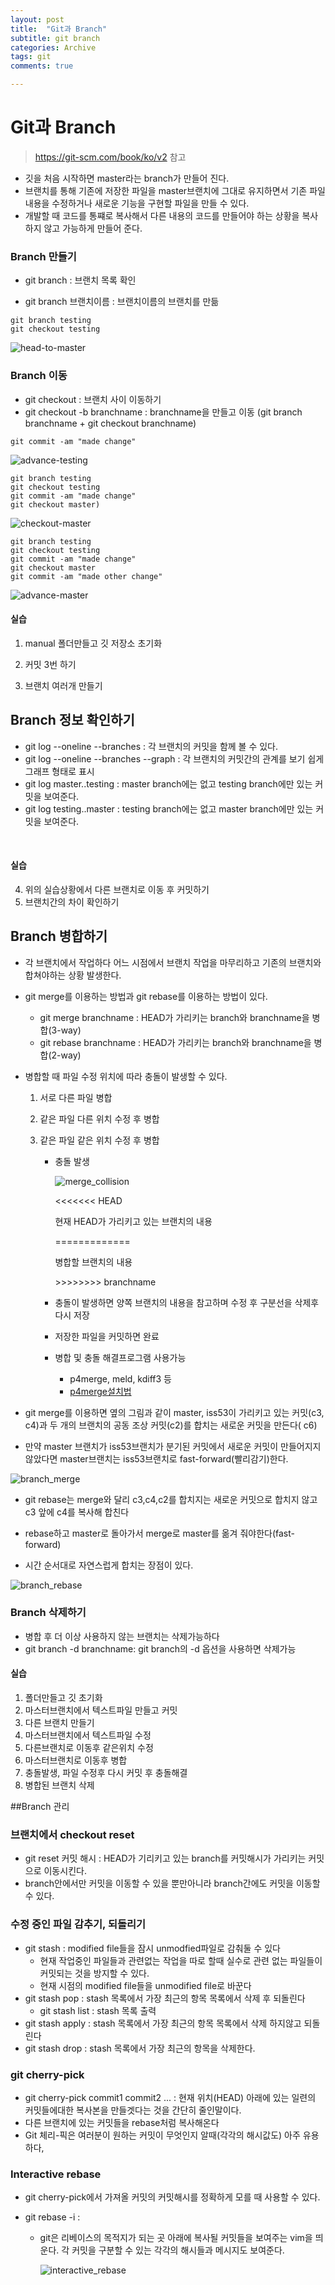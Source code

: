 ```yaml
---
layout: post
title:  "Git과 Branch"
subtitle: git branch 
categories: Archive
tags: git
comments: true

---
```




# Git과 Branch

> <https://git-scm.com/book/ko/v2> 참고

- 깃을 처음 시작하면 master라는 branch가 만들어 진다.
- 브랜치를 통해 기존에 저장한 파일을 master브랜치에 그대로 유지하면서 기존 파일 내용을 수정하거나 새로운 기능을 구현할 파일을 만들 수 있다.
- 개발할 때 코드를 통쨰로 복사해서 다른 내용의 코드를 만들어야 하는 상황을 복사하지 않고 가능하게 만들어 준다.





### Branch 만들기

- git branch : 브랜치 목록 확인

- git branch 브랜치이름 : 브랜치이름의 브랜치를 만듦

```
git branch testing
git checkout testing
```



![head-to-master](/assets/img/post_img/head-to-master.png)



### Branch 이동

- git checkout : 브랜치 사이 이동하기
- git checkout -b branchname : branchname을 만들고 이동 (git branch branchname + git checkout branchname)

```
git commit -am "made change"
```



![advance-testing](/assets/img/post_img/advance-testing.png)



```
git branch testing
git checkout testing
git commit -am "made change"
git checkout master)
```

![checkout-master](/assets/img/post_img/checkout-master.png)



```
git branch testing
git checkout testing 
git commit -am "made change"
git checkout master
git commit -am "made other change"
```



![advance-master](/assets/img/post_img/advance-master.png)

#### 실습

1. manual 폴더만들고 깃 저장소 초기화

2. 커밋 3번 하기

3. 브랜치 여러개 만들기

   

## Branch 정보 확인하기

- git log --oneline --branches : 각 브랜치의 커밋을 함께 볼 수 있다.
- git log --oneline --branches --graph : 각 브랜치의 커밋간의 관계를 보기 쉽게 그래프 형태로 표시
- git log master..testing : master branch에는 없고 testing branch에만 있는 커밋을 보여준다.
- git log testing..master : testing branch에는 없고 master branch에만 있는 커밋을 보여준다.

​		

#### 실습

4. 위의 실습상황에서 다른 브랜치로 이동 후 커밋하기
5. 브랜치간의 차이 확인하기

## Branch 병합하기

- 각 브랜치에서 작업하다 어느 시점에서 브랜치 작업을 마무리하고 기존의 브랜치와 합쳐야하는 상황 발생한다.

- git merge를 이용하는 방법과 git rebase를 이용하는 방법이 있다.

  - git merge branchname : HEAD가 가리키는 branch와 branchname을 병합(3-way)
  - git rebase branchname : HEAD가 가리키는 branch와 branchname을 병합(2-way)

- 병합할 때 파일 수정 위치에 따라 충돌이 발생할 수 있다.

  1. 서로 다른 파일 병합

  2. 같은 파일 다른 위치 수정 후 병합

  3. 같은 파일 같은 위치 수정 후 병합

     - 충돌 발생

       ![merge_collision](/assets/img/post_img/merge_collision.png)

       <<<<<<< HEAD

       현재 HEAD가 가리키고 있는 브랜치의 내용

       =============

       병합할 브랜치의 내용

       \>>>>>>>> branchname

     - 충돌이 발생하면 양쪽 브랜치의 내용을 참고하며 수정 후 구분선을 삭제후 다시 저장

     - 저장한 파일을 커밋하면 완료

     - 병합 및 충돌 해결프로그램 사용가능 

       - p4merge, meld, kdiff3 등
       - [p4merge설치법](https://teddylee777.github.io/git/study-git-2)

- git merge를 이용하면 옆의 그림과 같이 master, iss53이 가리키고 있는 커밋(c3, c4)과 두 개의 브랜치의 공동 조상 커밋(c2)를 합치는 새로운 커밋을 만든다( c6)

- 만약 master 브랜치가 iss53브랜치가 분기된 커밋에서 새로운 커밋이 만들어지지 않았다면 master브랜치는 iss53브랜치로 fast-forward(빨리감기)한다.

![branch_merge](/assets/img/post_img/branch_merge.png)





- git rebase는 merge와 달리 c3,c4,c2를 합치지는 새로운 커밋으로 합치지 않고 c3 앞에 c4를 복사해 합친다 

- rebase하고 master로 돌아가서 merge로 master를 옮겨 줘야한다(fast-forward)

- 시간 순서대로 자연스럽게 합치는 장점이 있다.

![branch_rebase](/assets/img/post_img/branch_rebase.png)



### Branch 삭제하기

- 병합 후 더 이상 사용하지 않는 브랜치는 삭제가능하다
- git branch -d branchname: git branch의 -d 옵션을 사용하면 삭제가능

#### 실습

1. 폴더만들고 깃 초기화
2. 마스터브랜치에서 텍스트파일 만들고 커밋
3. 다른 브랜치 만들기
4. 마스터브랜치에서 텍스트파일 수정
5. 다른브랜치로 이동후 같은위치 수정
6. 마스터브랜치로 이동후 병합
7. 충돌발생, 파일 수정후 다시 커밋 후 충돌해결
8. 병합된 브랜치 삭제





##Branch 관리

### 브랜치에서 checkout reset

- git reset 커밋 해시 : HEAD가 기리키고 있는 branch를 커밋해시가 가리키는 커밋으로 이동시킨다. 
- branch안에서만 커밋을 이동할 수 있을 뿐만아니라 branch간에도 커밋을 이동할 수 있다.

### 수정 중인 파일 감추기, 되돌리기

- git stash : modified file들을 잠시 unmodfied파일로 감춰둘 수 있다 
  - 현재 작업중인 파일들과 관련없는 작업을 따로 할때 실수로 관련 없는 파일들이 커밋되는 것을 방지할 수 있다.
  - 현재 시점의 modified file들을 unmodified file로 바꾼다
- git stash pop : stash 목록에서 가장 최근의 항목 목록에서 삭제 후 되돌린다
  - git stash list : stash 목록 출력
- git stash apply : stash 목록에서 가장 최근의 항목 목록에서 삭제 하지않고 되돌린다
- git stash drop : stash 목록에서 가장 최근의 항목을 삭제한다.



### git cherry-pick

- git cherry-pick commit1 commit2 ... : 현재 위치(HEAD) 아래에 있는 일련의 커밋들에대한 복사본을 만들겟다는 것을 간단히 줄인말이다.
- 다른 브랜치에 있는 커밋들을 rebase처럼 복사해온다
- Git 체리-픽은 여러분이 원하는 커밋이 무엇인지 알때(각각의 해시값도) 아주 유용하다,



### Interactive rebase

- git cherry-pick에서 가져올 커밋의 커밋해시를 정확하게 모를 때 사용할 수 있다.

- git rebase -i : 

  - git은 리베이스의 목적지가 되는 곳 아래에 복사될 커밋들을 보여주는 vim을 띄운다. 각 커밋을 구분할 수 있는 각각의 해시들과 메시지도 보여준다.

    ![interactive_rebase](/assets/img/post_img/interactive_rebase.png)

